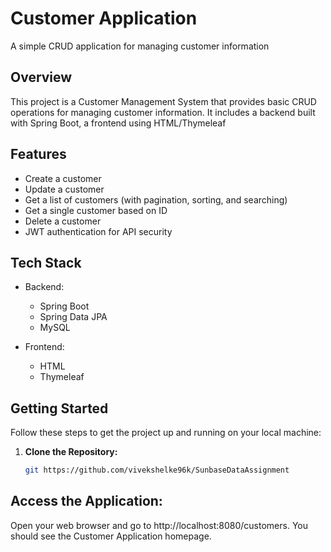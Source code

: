 # Customer Application

A simple CRUD application for managing customer information

## Overview

This project is a Customer Management System that provides basic CRUD operations for managing customer information. It includes a backend built with Spring Boot, a frontend using HTML/Thymeleaf

## Features

- Create a customer
- Update a customer
- Get a list of customers (with pagination, sorting, and searching)
- Get a single customer based on ID
- Delete a customer
- JWT authentication for API security

## Tech Stack

- Backend:
  - Spring Boot
  - Spring Data JPA
  - MySQL

- Frontend:
  - HTML
  - Thymeleaf

## Getting Started

Follow these steps to get the project up and running on your local machine:

1. **Clone the Repository:**
   ```bash
   git https://github.com/vivekshelke96k/SunbaseDataAssignment

## Access the Application:
Open your web browser and go to http://localhost:8080/customers. You should see the Customer Application homepage.
